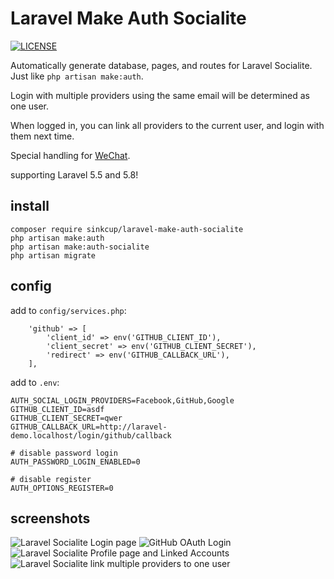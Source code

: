 # Laravel Make Auth Socialite

[![LICENSE](https://img.shields.io/badge/license-Anti%20996-blue.svg)](https://github.com/sinkcup/laravel-make-auth-socialite/blob/master/LICENSE)

Automatically generate database, pages, and routes for Laravel Socialite. Just like `php artisan make:auth`.

Login with multiple providers using the same email will be determined as one user.

When logged in, you can link all providers to the current user, and login with them next time.

Special handling for [WeChat](https://sinkcup.github.io/laravel-socialite-wechat-login).

supporting Laravel 5.5 and 5.8!

## install

```
composer require sinkcup/laravel-make-auth-socialite
php artisan make:auth
php artisan make:auth-socialite
php artisan migrate
```

## config

add to `config/services.php`:

```
    'github' => [
        'client_id' => env('GITHUB_CLIENT_ID'),
        'client_secret' => env('GITHUB_CLIENT_SECRET'),
        'redirect' => env('GITHUB_CALLBACK_URL'),
    ],
```

add to `.env`:

```
AUTH_SOCIAL_LOGIN_PROVIDERS=Facebook,GitHub,Google
GITHUB_CLIENT_ID=asdf
GITHUB_CLIENT_SECRET=qwer
GITHUB_CALLBACK_URL=http://laravel-demo.localhost/login/github/callback

# disable password login
AUTH_PASSWORD_LOGIN_ENABLED=0

# disable register
AUTH_OPTIONS_REGISTER=0
```

## screenshots

![Laravel Socialite Login page](https://user-images.githubusercontent.com/4971414/59020731-2a17c080-887d-11e9-8cc7-c8c46f97dd1b.png)
![GitHub OAuth Login](https://user-images.githubusercontent.com/4971414/59006611-764f0a80-8855-11e9-9ac9-0f4de8ff6e77.png)
![Laravel Socialite Profile page and Linked Accounts](https://user-images.githubusercontent.com/4971414/59092834-120b7400-8945-11e9-8b1d-ae50c862e6a8.png)
![Laravel Socialite link multiple providers to one user](https://user-images.githubusercontent.com/4971414/59086178-876e4900-8933-11e9-8dad-e2a449a5689e.png)
